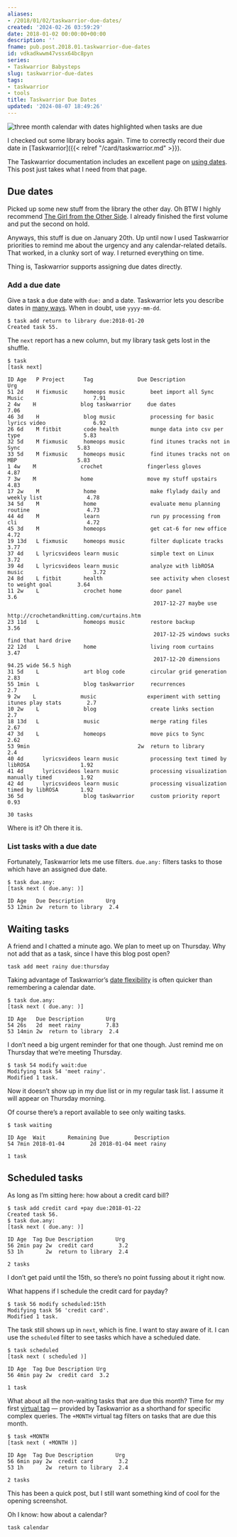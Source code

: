 ```yaml
---
aliases:
- /2018/01/02/taskwarrior-due-dates/
created: '2024-02-26 03:59:29'
date: 2018-01-02 00:00:00+00:00
description: ''
fname: pub.post.2018.01.taskwarrior-due-dates
id: vdkadkwwm47vssx64bc8pyn
series:
- Taskwarrior Babysteps
slug: taskwarrior-due-dates
tags:
- taskwarrior
- tools
title: Taskwarrior Due Dates
updated: '2024-08-07 18:49:26'
---
```


![three month calendar with dates highlighted when tasks are due](assets/img/2018/cover-2018-01-02.png)

I checked out some library books again. Time to correctly record their due date in [Taskwarrior]({{< relref "/card/taskwarrior.md" >}}).

<!--more-->

The Taskwarrior documentation includes an excellent page on [using dates](https://taskwarrior.org/docs/using_dates.html). This post just takes what I need from that page.

## Due dates

Picked up some new stuff from the library the other day. Oh BTW I highly recommend [The Girl from the Other Side](https://www.goodreads.com/book/show/30139736-the-girl-from-the-other-side). I already finished the first volume and put the second on hold.

Anyways, this stuff is due on January 20th. Up until now I used Taskwarrior priorities to remind me about the urgency and any calendar-related details. That worked, in a clunky sort of way. I returned everything on time.

Thing is, Taskwarrior supports assigning due dates directly.

### Add a due date

Give a task a due date with `due:` and a date. Taskwarrior lets you describe dates in [many ways](https://taskwarrior.org/docs/named_dates.html). When in doubt, use `yyyy-mm-dd`.

    $ task add return to library due:2018-01-20
    Created task 55.

The `next` report has a new column, but my library task gets lost in the shuffle.

    $ task
    [task next]

    ID Age   P Project      Tag              Due Description                                     Urg
    51 2d    H fixmusic     homeops music        beet import all Sync Music                      7.91
    2 4w    H              blog taskwarrior     due dates                                       7.06
    46 3d    H              blog music           processing for basic lyrics video               6.92
    26 6d    M fitbit       code health          munge data into csv per type                    5.83
    32 5d    M fixmusic     homeops music        find itunes tracks not in Sync                  5.83
    33 5d    M fixmusic     homeops music        find itunes tracks not on MBP                   5.83
    1 4w    M              crochet              fingerless gloves                               4.87
    7 3w    M              home                 move my stuff upstairs                          4.83
    17 2w    M              home                 make flylady daily and weekly list              4.78
    34 5d    M              home                 evaluate menu planning routine                  4.73
    44 4d    M              learn                run py processing from cli                      4.72
    45 3d    M              homeops              get cat-6 for new office                        4.72
    19 13d   L fixmusic     homeops music        filter duplicate tracks                         3.77
    37 4d    L lyricsvideos learn music          simple text on Linux                            3.72
    39 4d    L lyricsvideos learn music          analyze with libROSA music                      3.72
    24 8d    L fitbit       health               see activity when closest to weight goal        3.64
    11 2w    L              crochet home         door panel                                       3.6
                                                  2017-12-27 maybe use
                                                http://crochetandknitting.com/curtains.htm
    23 11d   L              homeops music        restore backup                                  3.56
                                                  2017-12-25 windows sucks find that hard drive
    22 12d   L              home                 living room curtains                            3.47
                                                  2017-12-20 dimensions 94.25 wide 56.5 high
    31 5d    L              art blog code        circular grid generation                        2.83
    55 1min  L              blog taskwarrior     recurrences                                      2.7
    9 2w    L              music                experiment with setting itunes play stats        2.7
    10 2w    L              blog                 create links section                             2.7
    18 13d   L              music                merge rating files                              2.67
    47 3d    L              homeops              move pics to Sync                               2.62
    53 9min                                  2w  return to library                                2.4
    40 4d      lyricsvideos learn music          processing text timed by libROSA                1.92
    41 4d      lyricsvideos learn music          processing visualization manually timed         1.92
    42 4d      lyricsvideos learn music          processing visualization timed by libROSA       1.92
    36 5d                   blog taskwarrior     custom priority report                          0.93

    30 tasks

Where is it? Oh there it is.

### List tasks with a due date

Fortunately, Taskwarrior lets me use filters. `due.any:` filters tasks to those which have an assigned due date.

    $ task due.any:
    [task next ( due.any: )]

    ID Age   Due Description       Urg 
    53 12min 2w  return to library  2.4

## Waiting tasks

A friend and I chatted a minute ago. We plan to meet up on Thursday. Why not add that as a task, since I have this blog post open?

    task add meet rainy due:thursday

Taking advantage of Taskwarrior’s [date flexibility](https://taskwarrior.org/docs/named_dates.html) is often quicker than remembering a calendar date.

    $ task due.any:
    [task next ( due.any: )]

    ID Age   Due Description       Urg 
    54 26s   2d  meet rainy        7.83
    53 14min 2w  return to library  2.4

I don’t need a big urgent reminder for that one though. Just remind me on Thursday that we’re meeting Thursday.

    $ task 54 modify wait:due
    Modifying task 54 'meet rainy'.
    Modified 1 task.

Now it doesn’t show up in my due list or in my regular task list. I assume it will appear on Thursday morning.

Of course there’s a report available to see only waiting tasks.

    $ task waiting

    ID Age  Wait       Remaining Due        Description
    54 7min 2018-01-04        2d 2018-01-04 meet rainy 

    1 task

## Scheduled tasks

As long as I’m sitting here: how about a credit card bill?

    $ task add credit card +pay due:2018-01-22
    Created task 56.
    $ task due.any:
    [task next ( due.any: )]

    ID Age  Tag Due Description       Urg 
    56 2min pay 2w  credit card        3.2
    53 1h       2w  return to library  2.4

    2 tasks

I don’t get paid until the 15th, so there’s no point fussing about it right now.

What happens if I schedule the credit card for payday?

    $ task 56 modify scheduled:15th
    Modifying task 56 'credit card'.
    Modified 1 task.

The task still shows up in `next`, which is fine. I want to stay aware of it. I can use the `scheduled` filter to see tasks which have a scheduled date.

    $ task scheduled
    [task next ( scheduled )]

    ID Age  Tag Due Description Urg 
    56 4min pay 2w  credit card  3.2

    1 task

What about all the non-waiting tasks that are due this month? Time for my first
[virtual tag](https://taskwarrior.org/docs/tags.html#supported) — provided by Taskwarrior as a shorthand for specific complex queries. The `+MONTH` virtual tag filters on tasks that are due this month.

    $ task +MONTH
    [task next ( +MONTH )]

    ID Age  Tag Due Description       Urg 
    56 6min pay 2w  credit card        3.2
    53 1h       2w  return to library  2.4

    2 tasks

This has been a quick post, but I still want something kind of cool for the opening screenshot.

Oh I know: how about a calendar?

    task calendar